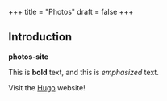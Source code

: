 +++
title = "Photos"
draft = false
+++

## Introduction

**photos-site**

This is **bold** text, and this is *emphasized* text.

Visit the [Hugo](https://gohugo.io) website!